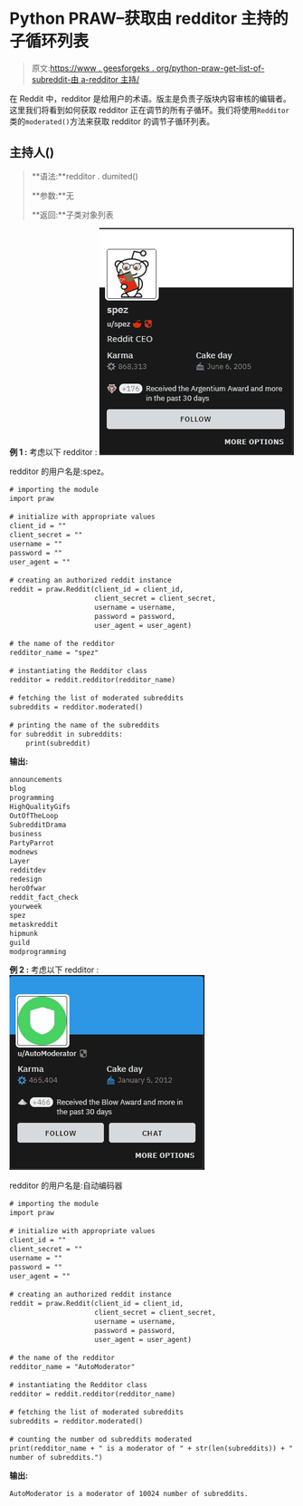 # Python PRAW–获取由 redditor 主持的子循环列表

> 原文:[https://www . geesforgeks . org/python-praw-get-list-of-subreddit-由 a-redditor 主持/](https://www.geeksforgeeks.org/python-praw-getting-the-list-of-subreddits-moderated-by-a-redditor/)

在 Reddit 中，redditor 是给用户的术语。版主是负责子版块内容审核的编辑者。这里我们将看到如何获取 redditor 正在调节的所有子循环。我们将使用`Redditor`类的`moderated()`方法来获取 redditor 的调节子循环列表。

## 主持人()

> **语法:**redditor . dumited()
> 
> **参数:**无
> 
> **返回:**子类对象列表

**例 1 :** 考虑以下 redditor :
![](img/60e5b09bcc9c0497565b34e02bcac732.png)

redditor 的用户名是:spez。

```
# importing the module
import praw

# initialize with appropriate values
client_id = ""
client_secret = ""
username = ""
password = ""
user_agent = ""

# creating an authorized reddit instance
reddit = praw.Reddit(client_id = client_id, 
                     client_secret = client_secret, 
                     username = username, 
                     password = password,
                     user_agent = user_agent) 

# the name of the redditor
redditor_name = "spez"

# instantiating the Redditor class
redditor = reddit.redditor(redditor_name)

# fetching the list of moderated subreddits
subreddits = redditor.moderated()

# printing the name of the subreddits
for subreddit in subreddits:
    print(subreddit)
```

**输出:**

```
announcements
blog
programming
HighQualityGifs
OutOfTheLoop
SubredditDrama
business
PartyParrot
modnews
Layer
redditdev
redesign
hero0fwar
reddit_fact_check
yourweek
spez
metaskreddit
hipmunk
guild
modprogramming

```

**例 2 :** 考虑以下 redditor :
![](img/c80c93faa6b2e754176bf9034d2fa3e5.png)

redditor 的用户名是:自动编码器

```
# importing the module
import praw

# initialize with appropriate values
client_id = ""
client_secret = ""
username = ""
password = ""
user_agent = ""

# creating an authorized reddit instance
reddit = praw.Reddit(client_id = client_id, 
                     client_secret = client_secret, 
                     username = username, 
                     password = password,
                     user_agent = user_agent) 

# the name of the redditor
redditor_name = "AutoModerator"

# instantiating the Redditor class
redditor = reddit.redditor(redditor_name)

# fetching the list of moderated subreddits
subreddits = redditor.moderated()

# counting the number od subreddits moderated
print(redditor_name + " is a moderator of " + str(len(subreddits)) + " number of subreddits.")
```

**输出:**

```
AutoModerator is a moderator of 10024 number of subreddits.

```